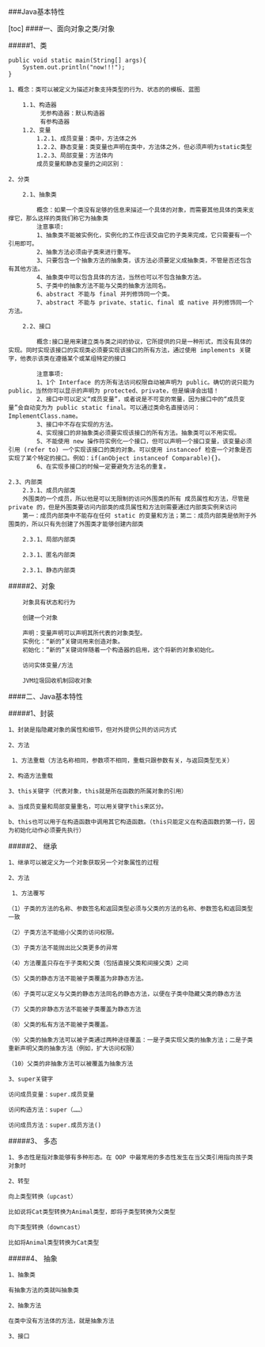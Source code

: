 ###Java基本特性

[toc]
####一、面向对象之类/对象

#####1、类
```
public void static main(String[] args){
	System.out.println("now!!!");
}
```
	1、概念：类可以被定义为描述对象支持类型的行为、状态的的模板、蓝图
		
		1.1、构造器
			 无参构造器：默认构造器
			 有参构造器
	    1.2、变量
		    1.2.1、成员变量：类中，方法体之外
		    1.2.2、静态变量：类变量也声明在类中，方法体之外，但必须声明为static类型
		    1.2.3、局部变量：方法体内
			成员变量和静态变量的之间区别：
				
	2、分类

		2.1、抽象类

			概念：如果一个类没有足够的信息来描述一个具体的对象，而需要其他具体的类来支撑它，那么这样的类我们称它为抽象类
			注意事项:
			1、抽象类不能被实例化，实例化的工作应该交由它的子类来完成，它只需要有一个引用即可。
			2、抽象方法必须由子类来进行重写。
			3、只要包含一个抽象方法的抽象类，该方法必须要定义成抽象类，不管是否还包含有其他方法。
			4、抽象类中可以包含具体的方法，当然也可以不包含抽象方法。
			5、子类中的抽象方法不能与父类的抽象方法同名。
			6、abstract 不能与 final 并列修饰同一个类。
			7、abstract 不能与 private、static、final 或 native 并列修饰同一个方法。

		2.2、接口
		
			概念:接口是用来建立类与类之间的协议，它所提供的只是一种形式，而没有具体的实现。同时实现该接口的实现类必须要实现该接口的所有方法，通过使用 implements 关键字，他表示该类在遵循某个或某组特定的接口
			
			注意事项:
			1、1个 Interface 的方所有法访问权限自动被声明为 public。确切的说只能为 public，当然你可以显示的声明为 protected、private，但是编译会出错！
			2、接口中可以定义“成员变量”，或者说是不可变的常量，因为接口中的“成员变量”会自动变为为 public static final。可以通过类命名直接访问：ImplementClass.name。
			3、接口中不存在实现的方法。
			4、实现接口的非抽象类必须要实现该接口的所有方法。抽象类可以不用实现。
			5、不能使用 new 操作符实例化一个接口，但可以声明一个接口变量，该变量必须引用 (refer to) 一个实现该接口的类的对象。可以使用 instanceof 检查一个对象是否实现了某个特定的接口。例如：if(anObject instanceof Comparable){}。
			6、在实现多接口的时候一定要避免方法名的重复。

	2.3、内部类
		2.3.1、成员内部类
		外围类的一个成员，所以他是可以无限制的访问外围类的所有 成员属性和方法，尽管是 private 的，但是外围类要访问内部类的成员属性和方法则需要通过内部类实例来访问
		第一：成员内部类中不能存在任何 static 的变量和方法；第二：成员内部类是依附于外围类的，所以只有先创建了外围类才能够创建内部类
		
		2.3.1、局部内部类
		
		2.3.1、匿名内部类
		
		2.3.1、静态内部类

#####2、对象

		对象具有状态和行为
		
		创建一个对象
		
		声明：变量声明可以声明其所代表的对象类型。
		实例化：“新的”关键词用来创造对象。
		初始化：“新的”关键词伴随着一个构造器的启用，这个将新的对象初始化。
		
		访问实体变量/方法
		
		JVM垃圾回收机制回收对象



		

####二、Java基本特性

#####1、封装

	1、封装是指隐藏对象的属性和细节，但对外提供公共的访问方式
	
	2、方法
	
	 1、方法重载（方法名称相同，参数项不相同，重载只跟参数有关，与返回类型无关）
	
	2、构造方法重载
	
	3、this关键字（代表对象，this就是所在函数的所属对象的引用）
	
	a、当成员变量和局部变量重名，可以用关键字this来区分。
	
	b、this也可以用于在构造函数中调用其它构造函数。（this只能定义在构造函数的第一行，因为初始化动作必须要先执行）

#####2、 继承

	1、继承可以被定义为一个对象获取另一个对象属性的过程
	
	2、方法
	
	 1、方法覆写
	
	（1）子类的方法的名称、参数签名和返回类型必须与父类的方法的名称、参数签名和返回类型一致
	
	（2）子类方法不能缩小父类的访问权限。
	
	（3）子类方法不能抛出比父类更多的异常
	
	（4）方法覆盖只存在于子类和父类（包括直接父类和间接父类）之间
	
	（5）父类的静态方法不能被子类覆盖为非静态方法。
	
	（6）子类可以定义与父类的静态方法同名的静态方法，以便在子类中隐藏父类的静态方法
	
	（7）父类的非静态方法不能被子类覆盖为静态方法
	
	（8）父类的私有方法不能被子类覆盖。
	
	（9）父类的抽象方法可以被子类通过两种途径覆盖：一是子类实现父类的抽象方法；二是子类重新声明父类的抽象方法（例如，扩大访问权限）
	
	（10）父类的非抽象方法可以被覆盖为抽象方法
	
	3、super关键字
	
	访问成员变量：super.成员变量
	
	访问构造方法：super（……）
	
	访问成员方法：super.成员方法()

#####3、 多态

	1、多态性是指对象能够有多种形态。在 OOP 中最常用的多态性发生在当父类引用指向孩子类对象时
	
	2、转型
	
	向上类型转换（upcast）
	
	比如说将Cat类型转换为Animal类型，即将子类型转换为父类型
	
	向下类型转换（downcast）
	
	比如将Animal类型转换为Cat类型

#####4、 抽象

	1、抽象类
	
	有抽象方法的类就叫抽象类
	
	2、抽象方法
	
	在类中没有方法体的方法，就是抽象方法
	
	3、接口
